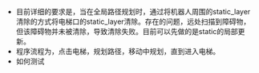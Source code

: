- 目前详细的要求是，当在全局路径规划时，通过将机器人周围的static_layer清除的方式将电梯口的static_layer清除。存在的问题，远处扫描到障碍物，但该障碍物并未被清除，导致清除失败。目前可以先做的是static的局部更新。
- 程序流程为，点击电梯，规划路径，移动中规划，直到进入电梯。
- 如何测试